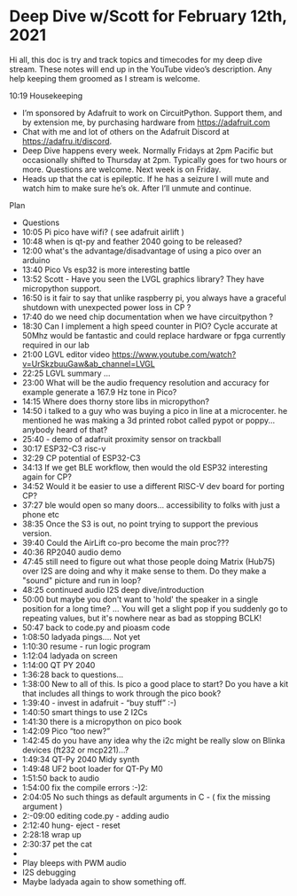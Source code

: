 # Deep Dive w/Scott for February 12th, 2021


Hi all, this doc is try and track topics and timecodes for my deep dive stream. These notes will end up in the YouTube video’s description. Any help keeping them groomed as I stream is welcome.


10:19
Housekeeping
* I’m sponsored by Adafruit to work on CircuitPython. Support them, and by extension me, by purchasing hardware from https://adafruit.com
* Chat with me and lot of others on the Adafruit Discord at https://adafru.it/discord.
* Deep Dive happens every week. Normally Fridays at 2pm Pacific but occasionally shifted to Thursday at 2pm. Typically goes for two hours or more. Questions are welcome. Next week is on Friday.
* Heads up that the cat is epileptic. If he has a seizure I will mute and watch him to make sure he’s ok. After I’ll unmute and continue.


Plan
* Questions
* 10:05 ​Pi pico have wifi?  ( see adafruit airlift )
* 10:48 when is qt-py and feather 2040 going to be released?
* 12:00 what's the advantage/disadvantage of using a pico over an arduino 
* 13:40 ​Pico Vs esp32 is more interesting battle
* 13:52 Scott - Have you seen the LVGL graphics library? They have micropython support.
* 16:50 is it fair to say that unlike raspberry pi, you always have a graceful shutdown with unexpected power loss in CP ?
* 17:40 do we need chip documentation when we have circuitpython ?
* 18:30 ​Can I implement a high speed counter in PIO? Cycle accurate at 50Mhz would be fantastic and could replace hardware or fpga currently required in our lab
* 21:00 LGVL editor video https://www.youtube.com/watch?v=UrSkzbuuGaw&ab_channel=LVGL
* 22:25 LGVL summary …
* 23:00 What will be the audio frequency resolution and accuracy for example generate a 167.9 Hz tone in Pico?
* 14:15 Where does thorny store libs in micropython?
* 14:50 i talked to a guy who was buying a pico in line at a microcenter. he mentioned he was making a 3d printed robot called pypot or poppy... anybody heard of that?
* 25:40 - demo of adafruit proximity sensor on trackball
* 30:17 ESP32-C3 risc-v
* 32:29 CP potential of ESP32-C3 
* 34:13 If we get BLE workflow, then would the old ESP32 interesting again for CP?
* 34:52 Would it be easier to use a different RISC-V dev board for porting CP?
* 37:27 ble would open so many doors... accessibility to folks with just a phone etc
* 38:35 Once the S3 is out, no point trying to support the previous version.
* 39:40 Could the AirLift co-pro become the main proc???
* 40:36 RP2040 audio demo
* 47:45 still need to figure out what those people doing Matrix (Hub75) over I2S are doing and why it make sense to them. Do they make a "sound" picture and run in loop?
* 48:25 continued audio I2S deep dive/introduction
* 50:00 but maybe you don't want to 'hold' the speaker in a single position for a long time?
… You will get a slight pop if you suddenly go to repeating values, but it's nowhere near as bad as stopping BCLK!
* 50:47 back to code.py and pioasm code
* 1:08:50 ladyada pings…. Not yet
* 1:10:30 resume - run logic program 
* 1:12:04 ladyada on screen
* 1:14:00 QT PY 2040 
* 1:36:28 back to questions…
* 1:38:00 New to all of this. Is pico a good place to start? Do you have a kit that includes all things to work through the pico book?
* 1:39:40 - invest in adafruit - “buy stuff” :-)
* 1:40:50 smart things to use 2 I2Cs
* 1:41:30 there is a micropython on pico book
* 1:42:09 Pico “too new?” 
* 1:42:45 do you have any idea why the i2c might be really slow on Blinka devices (ft232 or mcp221)...?
* 1:49:34 QT-Py 2040 Midy synth
* 1:49:48 UF2 boot loader for QT-Py M0
* 1:51:50 back to audio 
* 1:54:00 fix the compile errors :-)2:
* 2:04:05 No such things as default arguments in C - ( fix the missing argument )
* 2:-09:00 editing code.py - adding audio
* 2:12:40 hung- eject - reset
* 2:28:18 wrap up
* 2:30:37 pet the cat
* 
* Play bleeps with PWM audio
* I2S debugging
* Maybe ladyada again to show something off.
